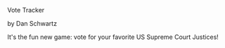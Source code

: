 Vote Tracker

by Dan Schwartz

It's the fun new game: vote for your favorite US Supreme Court Justices!
